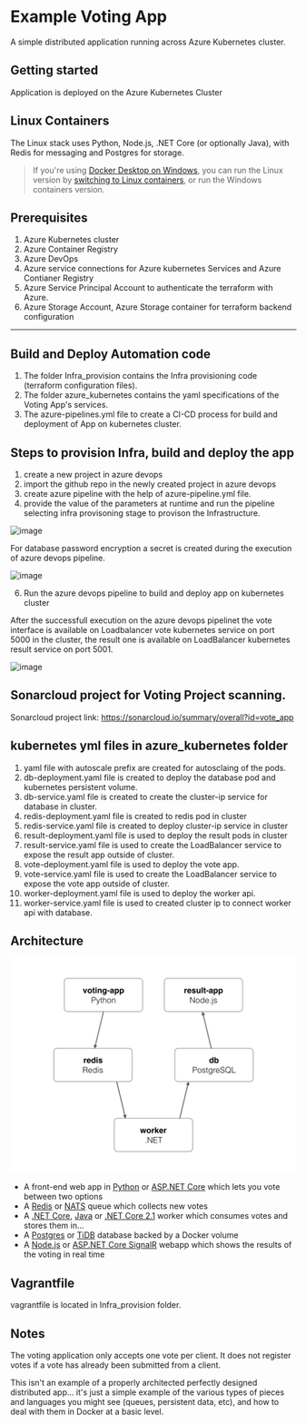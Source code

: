 Example Voting App
=========

A simple distributed application running across Azure Kubernetes cluster.

Getting started
---------------

Application is deployed on the Azure Kubernetes Cluster


## Linux Containers

The Linux stack uses Python, Node.js, .NET Core (or optionally Java), with Redis for messaging and Postgres for storage.

> If you're using [Docker Desktop on Windows](https://store.docker.com/editions/community/docker-ce-desktop-windows), you can run the Linux version by [switching to Linux containers](https://docs.docker.com/docker-for-windows/#switch-between-windows-and-linux-containers), or run the Windows containers version.



Prerequisites
-------------------------
1. Azure Kubernetes cluster
2. Azure Container Registry
3. Azure DevOps
4. Azure service connections for Azure kubernetes Services and Azure Contianer Registry 
5. Azure Service Principal Account to authenticate the terraform with Azure.
6. Azure Storage Account, Azure Storage container for terraform backend configuration

-------------------------
Build and Deploy Automation code
-------------------------
1. The folder Infra_provision contains the Infra provisioning code (terraform configuration files).
2. The folder azure_kubernetes contains the yaml specifications of the Voting App's services.
3. The azure-pipelines.yml file to create a CI-CD process for build and deployment of App on kubernetes cluster.

Steps to provision Infra, build and deploy the app
-------------------------
1. create a new project in azure devops
2. import the github repo in the newly created project in azure devops
3. create azure pipeline with the help of azure-pipeline.yml file.
4. provide the value of the parameters at runtime and run the pipeline selecting infra provisoning stage to provison the Infrastructure.

![image](https://user-images.githubusercontent.com/99867275/154939035-27287cb6-f4f0-48e9-86c7-c8f73ac1c25b.png)

For database password encryption a secret is created during the execution of azure devops pipeline.

![image](https://user-images.githubusercontent.com/99867275/154626216-b3def3e3-8386-4168-a923-7c811d638775.png)

6. Run the azure devops pipeline to build and deploy app on kubernetes cluster

After the successfull execution on the azure devops pipelinet the vote interface is available on Loadbalancer vote kubernetes service on port 5000 in the cluster, the result one is available on LoadBalancer kubernetes result service on port 5001.

![image](https://user-images.githubusercontent.com/99867275/154890689-ccd804c5-9017-4674-b6bd-15bd4f25e3e2.png)

Sonarcloud project for Voting Project scanning.
-----
Sonarcloud project link: https://sonarcloud.io/summary/overall?id=vote_app

kubernetes yml files in azure_kubernetes folder
-----
1. yaml file with autoscale prefix are created for autosclaing of the pods.
2. db-deployment.yaml file is created to deploy the database pod and kubernetes persistent volume.
3. db-service.yaml file is created to create the cluster-ip service for database in cluster.
4. redis-deployment.yaml file is created to redis pod in cluster
5. redis-service.yaml file is created to deploy cluster-ip service in cluster
6. result-deployment.yaml file is used to deploy the result pods in cluster
7. result-service.yaml file is used to create the LoadBalancer service to expose the result app outside of cluster.
8. vote-deployment.yaml file is used to deploy the vote app.
9. vote-service.yaml file is used to create the LoadBalancer service to expose the vote app outside of cluster.
10. worker-deployment.yaml file is used to deploy the worker api.
11. worker-service.yaml file is used to created cluster ip to connect worker api with database.

Architecture
-----

![Architecture diagram](architecture.png)

* A front-end web app in [Python](/vote) or [ASP.NET Core](/vote/dotnet) which lets you vote between two options
* A [Redis](https://hub.docker.com/_/redis/) or [NATS](https://hub.docker.com/_/nats/) queue which collects new votes
* A [.NET Core](/worker/src/Worker), [Java](/worker/src/main) or [.NET Core 2.1](/worker/dotnet) worker which consumes votes and stores them in…
* A [Postgres](https://hub.docker.com/_/postgres/) or [TiDB](https://hub.docker.com/r/dockersamples/tidb/tags/) database backed by a Docker volume
* A [Node.js](/result) or [ASP.NET Core SignalR](/result/dotnet) webapp which shows the results of the voting in real time


Vagrantfile
-----
vagrantfile is located in Infra_provision folder.

Notes
-----

The voting application only accepts one vote per client. It does not register votes if a vote has already been submitted from a client.

This isn't an example of a properly architected perfectly designed distributed app... it's just a simple 
example of the various types of pieces and languages you might see (queues, persistent data, etc), and how to 
deal with them in Docker at a basic level. 
